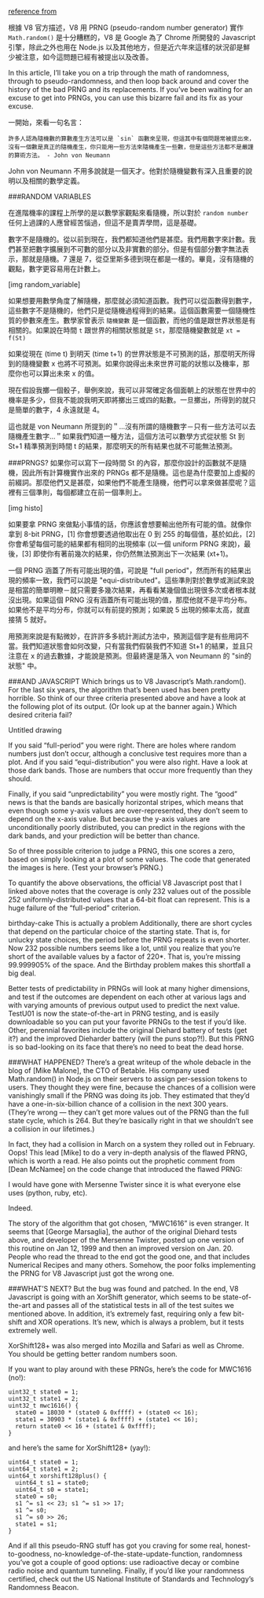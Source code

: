 [reference from](http://hackaday.com/2015/12/28/v8-javascript-fixes-horrible-random-number-generator/)

根據 V8 官方描述，V8 用 PRNG (pseudo-random number generator) 實作 `Math.random()` 是十分糟糕的，V8 是 Google 為了 Chrome 所開發的 Javascript 引擎，除此之外也用在 Node.js 以及其他地方，但是近六年來這樣的狀況卻是鮮少被注意，如今這問題已經有被提出以及改善。

In this article, I’ll take you on a trip through the math of randomness, through to pseudo-randomness, and then loop back around and cover the history of the bad PRNG and its replacements. If you’ve been waiting for an excuse to get into PRNGs, you can use this bizarre fail and its fix as your excuse.

一開始，來看一句名言：

	許多人認為隨機數的算數產生方法可以是 `sin` 函數來呈現，但這其中有個問題常被提出來，沒有一個數是真正的隨機產生，你只能用一些方法來隨機產生一些數，但是這些方法都不是嚴謹的算術方法。 - John von Neumann

John von Neumann 不用多說就是一個天才。他對於隨機變數有深入且重要的說明以及相關的數學定義。


###RANDOM VARIABLES

在進階機率的課程上所學的是以數學家觀點來看隨機，所以對於 `random number` 任何上過課的人應曾經苦惱過，但這不是賣弄學問，這是基礎。

數字不是隨機的。從以前到現在，我們都知道他們是甚麼。我們用數字來計數。我們甚至把數字擴展到不可數的部分以及非實數的部分。但是有個部分數字無法表示，那就是隨機。7 還是 7，從亞里斯多德到現在都是一樣的。畢竟，沒有隨機的觀點，數字更容易用在計數上。

[img random_variable]

如果想要用數學角度了解隨機，那麼就必須知道函數。我們可以從函數得到數字，這些數字不是隨機的，他們只是從隨機過程得到的結果。這個函數需要一個隨機性質的參數來產生。數學家曾表示 `隨機變數` 是一個函數，而他的值是跟世界狀態是有相關的。如果說在時間 `t` 跟世界的相關狀態就是 `St`，那麼隨機變數就是 `xt = f(St)`

如果從現在 (time t) 到明天 (time t+1) 的世界狀態是不可預測的話，那麼明天所得到的隨機變數 x 也將不可預測。如果你說得出未來世界可能的狀態以及機率，那麼你也可以算出未來 x 的值。

現在假設我擲一個骰子，舉例來說，我可以非常確定各個面朝上的狀態在世界中的機率是多少，但我不能說我明天即將擲出三或四的點數。一旦擲出，所得到的就只是簡單的數字，4 永遠就是 4。

這也就是 von Neumann 所提到的＂...沒有所謂的隨機數字－只有一些方法可以去隨機產生數字...＂如果我們知道一種方法，這個方法可以數學方式從狀態 St 到 St+1 精準預測到時間 t 的結果，那麼明天的所有結果也就不可能無法預測。

###PRNGS?
如果你可以寫下一段時間 St 的內容，那麼你設計的函數就不是隨機，因此所有計算機實作出來的 PRNGs 都不是隨機。這也是為什麼要加上虛擬的前綴詞。那麼他們又是甚麼，如果他們不能產生隨機，他們可以拿來做甚麼呢？這裡有三個準則，每個都建立在前一個準則上。

[img histo]

如果要拿 PRNG 來做點小事情的話，你應該會想要輸出他所有可能的值。就像你拿到 8-bit PRNG，[1] 你會想要透過他取出在 0 到 255 的每個值，基於如此，[2] 你會希望每個可能的結果都有相同的出現頻率 (以一個 uniform PRNG 來說)，最後，[3] 即使你有著前幾次的結果，你仍然無法預測出下一次結果 (xt+1)。

一個 PRNG 涵蓋了所有可能出現的值，可說是 "full period"，然而所有的結果出現的頻率一致，我們可以說是 "equi-distributed"。這些準則對於數學或測試來說是相當的簡單明瞭－就只需要多幾次結果，再看看某幾個值出現很多次或者根本就沒出現。如果這個 PRNG 沒有涵蓋所有可能出現的值，那麼他就不是平均分布。如果他不是平均分布，你就可以有前提的預測；如果說 5 出現的頻率太高，就直接猜 5 就好。

用預測來說是有點微妙，在許許多多統計測試方法中，預測這個字是有些用詞不當。我們知道狀態會如何改變，只有當我們假裝我們不知道 St+1 的結果，並且只注意在 x 的過去數據，才能說是預測。但最終還是落入 von Neumann 的 "sin的狀態" 中。

###AND JAVASCRIPT
Which brings us to V8 Javascript’s Math.random(). For the last six years, the algorithm that’s been used has been pretty horrible. So think of our three criteria presented above and have a look at the following plot of its output. (Or look up at the banner again.) Which desired criteria fail?

Untitled drawing

If you said “full-period” you were right. There are holes where random numbers just don’t occur, although a conclusive test requires more than a plot. And if you said “equi-distribution” you were also right. Have a look at those dark bands. Those are numbers that occur more frequently than they should.

Finally, if you said “unpredictability” you were mostly right. The “good” news is that the bands are basically horizontal stripes, which means that even though some y-axis values are over-represented, they don’t seem to depend on the x-axis value. But because the y-axis values are unconditionally poorly distributed, you can predict in the regions with the dark bands, and your prediction will be better than chance.

So of three possible criterion to judge a PRNG, this one scores a zero, based on simply looking at a plot of some values. The code that generated the images is here. (Test your browser’s PRNG.)

To quantify the above observations, the official V8 Javascript post that I linked above notes that the coverage is only 232 values out of the possible 252 uniformly-distributed values that a 64-bit float can represent. This is a huge failure of the “full-period” criterion.

birthday-cake
This is actually a problem
Additionally, there are short cycles that depend on the particular choice of the starting state. That is, for unlucky state choices, the period before the PRNG repeats is even shorter. Now 232 possible numbers seems like a lot, until you realize that you’re short of the available values by a factor of 220*. That is, you’re missing 99.999905% of the space. And the Birthday problem makes this shortfall a big deal.

Better tests of predictability in PRNGs will look at many higher dimensions, and test if the outcomes are dependent on each other at various lags and with varying amounts of previous output used to predict the next value. TestU01 is now the state-of-the-art in PRNG testing, and is easily downloadable so you can put your favorite PRNGs to the test if you’d like. Other, perennial favorites include the original Diehard battery of tests (get it?) and the improved Dieharder battery (will the puns stop?!). But this PRNG is so bad-looking on its face that there’s no need to beat the dead horse.

###WHAT HAPPENED?
There’s a great writeup of the whole debacle in the blog of [Mike Malone], the CTO of Betable. His company used Math.random() in Node.js on their servers to assign per-session tokens to users. They thought they were fine, because the chances of a collision were vanishingly small if the PRNG was doing its job. They estimated that they’d have a one-in-six-billion chance of a collision in the next 300 years. (They’re wrong — they can’t get more values out of the PRNG than the full state cycle, which is 264. But they’re basically right in that we shouldn’t see a collision in our lifetimes.)

In fact, they had a collision in March on a system they rolled out in February. Oops! This lead [Mike] to do a very in-depth analysis of the flawed PRNG, which is worth a read. He also points out the prophetic comment from [Dean McNamee] on the code change that introduced the flawed PRNG:

I would have gone with Mersenne Twister since it is what everyone else uses (python, ruby, etc).

Indeed.

The story of the algorithm that got chosen, “MWC1616” is even stranger. It seems that [George Marsaglia], the author of the original Diehard tests above, and developer of the Mersenne Twister, posted up one version of this routine on Jan 12, 1999 and then an improved version on Jan. 20. People who read the thread to the end got the good one, and that includes Numerical Recipes and many others. Somehow, the poor folks implementing the PRNG for V8 Javascript just got the wrong one.

###WHAT’S NEXT?
But the bug was found and patched. In the end, V8 Javascript is going with an XorShift generator, which seems to be state-of-the-art and passes all of the statistical tests in all of the test suites we mentioned above. In addition, it’s extremely fast, requiring only a few bit-shift and XOR operations. It’s new, which is always a problem, but it tests extremely well.

XorShift128+ was also merged into Mozilla and Safari as well as Chrome. You should be getting better random numbers soon.

If you want to play around with these PRNGs, here’s the code for MWC1616 (no!):

```
uint32_t state0 = 1;
uint32_t state1 = 2;
uint32_t mwc1616() {
  state0 = 18030 * (state0 & 0xffff) + (state0 << 16);
  state1 = 30903 * (state1 & 0xffff) + (state1 << 16);
  return state0 << 16 + (state1 & 0xffff);
}
```

and here’s the same for XorShift128+ (yay!):

```
uint64_t state0 = 1;
uint64_t state1 = 2;
uint64_t xorshift128plus() {
  uint64_t s1 = state0;
  uint64_t s0 = state1;
  state0 = s0;
  s1 ^= s1 << 23; s1 ^= s1 >> 17;
  s1 ^= s0;
  s1 ^= s0 >> 26;
  state1 = s1;
}
```

And if all this pseudo-RNG stuff has got you craving for some real, honest-to-goodness, no-knowledge-of-the-state-update-function, randomness you’ve got a couple of good options: use radioactive decay or combine radio noise and quantum tunneling. Finally, if you’d like your randomness certified, check out the US National Institute of Standards and Technology’s Randomness Beacon.
